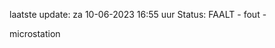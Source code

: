 laatste update: 
za 10-06-2023 16:55   uur 
Status: FAALT - fout - 
<div class="service R">microstation</div>